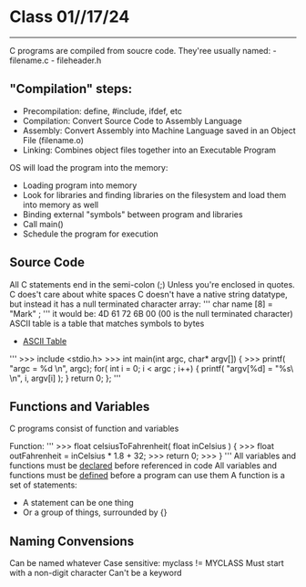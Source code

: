 # Class 01//17/24
-----------------------------------------------------------------------------------------------------------
C programs are compiled from soucre code. 
They'ree usually named: 
	- filename.c
	- fileheader.h

## "Compilation" steps:
* Precompilation: define, #include, ifdef, etc
* Compilation: Convert Source Code to Assembly Language
* Assembly: Convert Assembly into Machine Language saved in an Object File (filename.o)
* Linking: Combines object files together into an Executable Program

OS will load the program into the memory:
* Loading program into memory
* Look for libraries and finding libraries on the filesystem and load them into memory as well
* Binding external "symbols" between program and libraries
* Call main()
* Schedule the program for execution


## Source Code

All C statements end in the semi-colon (;)
Unless you're enclosed in quotes. C does't care about white spaces
C doesn't have a native string datatype, but instead it has a null terminated character array:
'''
char name [8] = "Mark" ;
'''
it would be: 4D 61 72 6B 00 (00 is the null terminated character)
ASCII table is a table that matches symbols to bytes

* [ASCII Table](https://www.sciencebuddies.org/science-fair-projects/references/ascii-table)

'''
	>>> include <stdio.h>
	>>> int main(int argc, char* argv[]) {
	>>> 	printf( "argc = %d \n", argc);
		    for( int i = 0; i < argc ; i++) {
			    printf( "argv[%d] = \"%s\ \n", i, argv[i] );
		    }
		    return 0;
	    };
'''

## Functions and Variables
C programs consist of function and variables

Function:
'''
    >>> float celsiusToFahrenheit( float inCelsius ) {
    >>>     float outFahrenheit = inCelsius * 1.8 + 32;
    >>> return 0;
    >>> }
'''
All variables and functions must be <u>declared</u> before referenced in code
All variables and functions must be <u>defined</u> before a program can use them
A function is a set of statements:
* A statement can be one thing
* Or a group of things, surrounded by {}

## Naming Convensions
Can be named whatever
Case sensitive: myclass != MYCLASS
Must start with a non-digit character
Can't be a keyword













